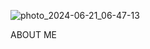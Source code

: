 ![photo_2024-06-21_06-47-13](https://github.com/Marine-XIV/marine-xiv/assets/148859858/49c150b5-48c7-46d5-bedc-f9a13fdd37d8)


ABOUT ME



